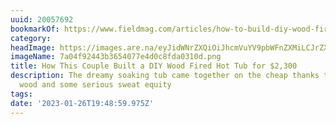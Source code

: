 ```yaml
---
uuid: 20057692
bookmarkOf: https://www.fieldmag.com/articles/how-to-build-diy-wood-fired-hot-tub
category:
headImage: https://images.are.na/eyJidWNrZXQiOiJhcmVuYV9pbWFnZXMiLCJrZXkiOiIyMDA1NzY5Mi9vcmlnaW5hbF83YTA0ZjkyNDQzYjM2NTQwNzdlNGQwYzhmZGEwMzEwZC5wbmciLCJlZGl0cyI6eyJyZXNpemUiOnsid2lkdGgiOjEyMDAsImhlaWdodCI6MTIwMCwiZml0IjoiaW5zaWRlIiwid2l0aG91dEVubGFyZ2VtZW50Ijp0cnVlfSwid2VicCI6eyJxdWFsaXR5Ijo5MH0sImpwZWciOnsicXVhbGl0eSI6OTB9LCJyb3RhdGUiOm51bGx9fQ==?bc=0
imageName: 7a04f92443b3654077e4d0c8fda0310d.png
title: How This Couple Built a DIY Wood Fired Hot Tub for $2,300
description: The dreamy soaking tub came together on the cheap thanks to reclaimed
  wood and some serious sweat equity
tags:
date: '2023-01-26T19:48:59.975Z'
---
```


